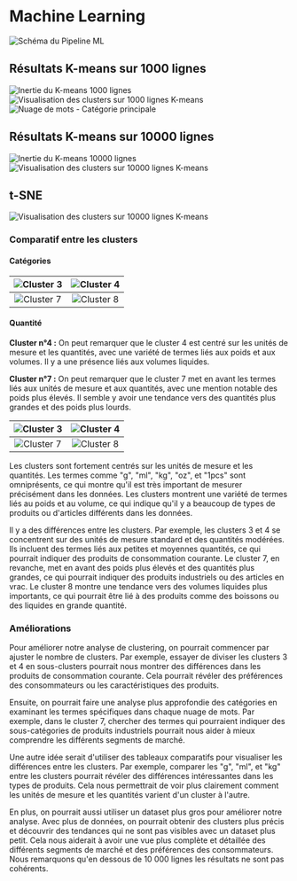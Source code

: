 # Machine Learning

![Schéma du Pipeline ML](image/ML.drawio.png)

## Résultats K-means sur 1000 lignes

![Inertie du K-means 1000 lignes](image/kmeans_1000/intertie_clusters_kmenas_1000.png)
![Visualisation des clusters sur 1000 lignes K-means](image/kmeans_1000/visu_clusters_kmeans_1000.png)
![Nuage de mots - Catégorie principale](image/kmeans_1000/wordcloud_kmeans_1000_main_category.png)

## Résultats K-means sur 10000 lignes

![Inertie du K-means 10000 lignes](image/kmeans_10000/intertie_clusters_kmenas_10000.png)
![Visualisation des clusters sur 10000 lignes K-means](image/kmeans_10000/visu_clusters_kmenas_10000.png)

## t-SNE

![Visualisation des clusters sur 10000 lignes K-means](image/tsne_perplexity_30.png)

### Comparatif entre les clusters

#### Catégories

| ![Cluster 3](image/clusters/wordcloud_cluster_3_categories.png) | ![Cluster 4](image/clusters/wordcloud_cluster_4_categories.png) |
|:---:|:---:|
| ![Cluster 7](image/clusters/wordcloud_cluster_7_categories.png) | ![Cluster 8](image/clusters/wordcloud_cluster_8_categories.png) |

#### Quantité

**Cluster n°4 :**
On peut remarquer que le cluster 4 est centré sur les unités de mesure et les quantités, avec une variété de termes liés aux poids et aux volumes. Il y a une présence liés aux volumes liquides.

**Cluster n°7 :**
On peut remarquer que le cluster 7 met en avant les termes liés aux unités de mesure et aux quantités, avec une mention notable des poids plus élevés. Il semble y avoir une tendance vers des quantités plus grandes et des poids plus lourds.

| ![Cluster 3](image/clusters/wordcloud_cluster_3_quantity.png) | ![Cluster 4](image/clusters/wordcloud_cluster_4_quantity.png) |
|:---:|:---:|
| ![Cluster 7](image/clusters/wordcloud_cluster_7_quantity.png) | ![Cluster 8](image/clusters/wordcloud_cluster_8_quantity.png) |


Les clusters sont fortement centrés sur les unités de mesure et les quantités. Les termes comme "g", "ml", "kg", "oz", et "1pcs" sont omniprésents, ce qui montre qu'il est très important de mesurer précisément dans les données. Les clusters montrent une variété de termes liés au poids et au volume, ce qui indique qu'il y a beaucoup de types de produits ou d'articles différents dans les données.

Il y a des différences entre les clusters. Par exemple, les clusters 3 et 4 se concentrent sur des unités de mesure standard et des quantités modérées. Ils incluent des termes liés aux petites et moyennes quantités, ce qui pourrait indiquer des produits de consommation courante. Le cluster 7, en revanche, met en avant des poids plus élevés et des quantités plus grandes, ce qui pourrait indiquer des produits industriels ou des articles en vrac. Le cluster 8 montre une tendance vers des volumes liquides plus importants, ce qui pourrait être lié à des produits comme des boissons ou des liquides en grande quantité.



### Améliorations 

Pour améliorer notre analyse de clustering, on pourrait commencer par ajuster le nombre de clusters. 
Par exemple, essayer de diviser les clusters 3 et 4 en sous-clusters pourrait nous montrer des différences dans les produits de consommation courante. Cela pourrait révéler des préférences des consommateurs ou les caractéristiques des produits.

 Ensuite, on pourrait faire une analyse plus approfondie des catégories en examinant les termes spécifiques dans chaque nuage de mots. Par exemple, dans le cluster 7, chercher des termes qui pourraient indiquer des sous-catégories de produits industriels pourrait nous aider à mieux comprendre les différents segments de marché.

Une autre idée serait d'utiliser des tableaux comparatifs pour visualiser les différences entre les clusters. Par exemple, comparer les  "g", "ml", et "kg" entre les clusters pourrait révéler des différences intéressantes dans les types de produits. Cela nous permettrait de voir plus clairement comment les unités de mesure et les quantités varient d'un cluster à l'autre.

En plus, on pourrait aussi utiliser un dataset plus gros pour améliorer notre analyse. Avec plus de données, on pourrait obtenir des clusters plus précis et découvrir des tendances qui ne sont pas visibles avec un dataset plus petit. Cela nous aiderait à avoir une vue plus complète et détaillée des différents segments de marché et des préférences des consommateurs. Nous remarquons qu'en dessous de 10 000 lignes les résultats ne sont pas cohérents.